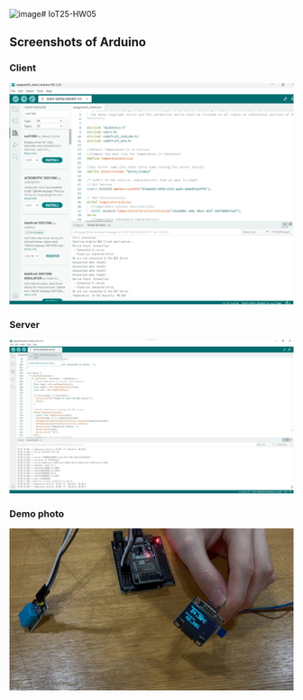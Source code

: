 ![image](https://github.com/user-attachments/assets/b1b2558e-6316-469a-9497-7f8cd260ceb4)# IoT25-HW05

## Screenshots of Arduino
### Client
![client](https://github.com/missyou2/IoT25-HW05/blob/7719446fa20d26194d2a7e53e56f6e3526ca2b9c/client.png)
### Server
![server](https://github.com/missyou2/IoT25-HW05/blob/main/server.jpg?raw=true)

### Demo photo
![demo](https://github.com/missyou2/IoT25-HW05/blob/main/HW05_demo_photo.jpg?raw=true)

